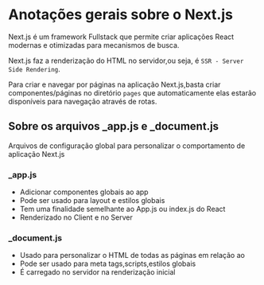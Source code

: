 # Anotações gerais sobre o Next.js

Next.js é um framework Fullstack que permite criar aplicações React modernas e otimizadas para mecanismos de busca.

Next.js faz a renderização do HTML no servidor,ou seja, é `SSR - Server Side Rendering`.

Para criar e navegar por páginas na aplicação Next.js,basta criar componentes/páginas no diretório `pages` que automaticamente elas estarão disponíveis para navegação através de rotas.

## Sobre os arquivos \_app.js e \_document.js

Arquivos de configuração global para personalizar o comportamento de aplicação Next.js

### \_app.js

- Adicionar componentes globais ao app
- Pode ser usado para layout e estilos globais
- Tem uma finalidade semelhante ao App.js ou index.js do React
- Renderizado no Client e no Server

### \_document.js

- Usado para personalizar o HTML de todas as páginas em relação ao <head>
- Pode ser usado para meta tags,scripts,estilos globais
- É carregado no servidor na renderização inicial
